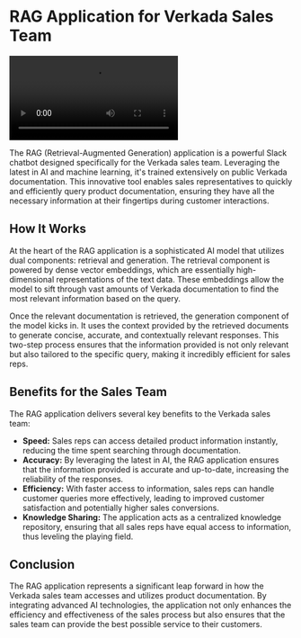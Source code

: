 # RAG Application for Verkada Sales Team

![video](/verkata-bot.mp4)

The RAG (Retrieval-Augmented Generation) application is a powerful Slack chatbot designed specifically for the Verkada sales team. Leveraging the latest in AI and machine learning, it's trained extensively on public Verkada documentation. This innovative tool enables sales representatives to quickly and efficiently query product documentation, ensuring they have all the necessary information at their fingertips during customer interactions.

## How It Works

At the heart of the RAG application is a sophisticated AI model that utilizes dual components: retrieval and generation. The retrieval component is powered by dense vector embeddings, which are essentially high-dimensional representations of the text data. These embeddings allow the model to sift through vast amounts of Verkada documentation to find the most relevant information based on the query.

Once the relevant documentation is retrieved, the generation component of the model kicks in. It uses the context provided by the retrieved documents to generate concise, accurate, and contextually relevant responses. This two-step process ensures that the information provided is not only relevant but also tailored to the specific query, making it incredibly efficient for sales reps.

## Benefits for the Sales Team

The RAG application delivers several key benefits to the Verkada sales team:

- **Speed:** Sales reps can access detailed product information instantly, reducing the time spent searching through documentation.
- **Accuracy:** By leveraging the latest in AI, the RAG application ensures that the information provided is accurate and up-to-date, increasing the reliability of the responses.
- **Efficiency:** With faster access to information, sales reps can handle customer queries more effectively, leading to improved customer satisfaction and potentially higher sales conversions.
- **Knowledge Sharing:** The application acts as a centralized knowledge repository, ensuring that all sales reps have equal access to information, thus leveling the playing field.

## Conclusion

The RAG application represents a significant leap forward in how the Verkada sales team accesses and utilizes product documentation. By integrating advanced AI technologies, the application not only enhances the efficiency and effectiveness of the sales process but also ensures that the sales team can provide the best possible service to their customers.